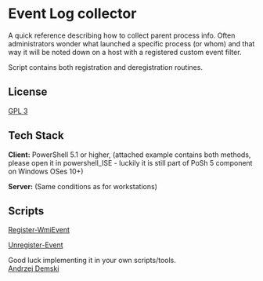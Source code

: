 # Event Log collector

A quick reference describing how to collect parent process info.
Often administrators wonder what launched a specific process (or whom) and that way it will be noted down on a host with a registered custom event filter.

Script contains both registration and deregistration routines.


## License

[GPL 3](LICENSE)


## Tech Stack

**Client:** PowerShell 5.1 or higher, (attached example contains both methods, please open it in powershell_ISE - luckily it is still part of PoSh 5 component on Windows OSes 10+)

**Server:** (Same conditions as for workstations)

## Scripts

[Register-WmiEvent](Register-WmiEvent.ps1)

[Unregister-Event](Unregister-Event.ps1)

Good luck implementing it in your own scripts/tools.\
[Andrzej Demski](https://github.com/AndrewDemski-ad-gmail-com)
